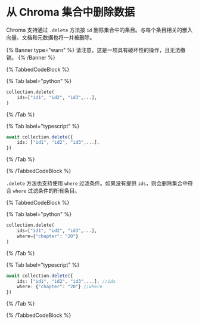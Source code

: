 # 从 Chroma 集合中删除数据

Chroma 支持通过 `.delete` 方法按 `id` 删除集合中的条目。与每个条目相关的嵌入向量、文档和元数据也将一并被删除。

{% Banner type="warn" %}
请注意，这是一项具有破坏性的操作，且无法撤销。
{% /Banner %}

{% TabbedCodeBlock %}

{% Tab label="python" %}
```python
collection.delete(
    ids=["id1", "id2", "id3",...],
)
```
{% /Tab %}

{% Tab label="typescript" %}
```typescript
await collection.delete({
    ids: ["id1", "id2", "id3",...],
})
```
{% /Tab %}

{% /TabbedCodeBlock %}

`.delete` 方法也支持使用 `where` 过滤条件。如果没有提供 `ids`，则会删除集合中符合 `where` 过滤条件的所有条目。

{% TabbedCodeBlock %}

{% Tab label="python" %}
```python
collection.delete(
    ids=["id1", "id2", "id3",...],
	where={"chapter": "20"}
)
```
{% /Tab %}

{% Tab label="typescript" %}
```typescript
await collection.delete({
    ids: ["id1", "id2", "id3",...], //ids
    where: {"chapter": "20"} //where
})
```
{% /Tab %}

{% /TabbedCodeBlock %}